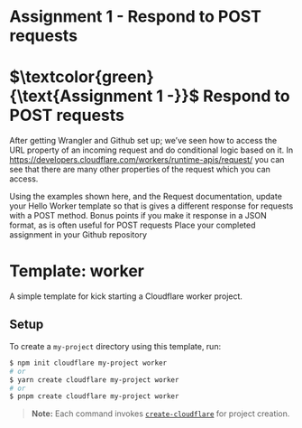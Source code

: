# Assignment 1 - Respond to POST requests
# $\textcolor{green}{\text{Assignment 1 -}}$ Respond to POST requests

After getting Wrangler and Github set up; we’ve seen how to access the URL  property of an incoming request and do conditional logic based on it.
In https://developers.cloudflare.com/workers/runtime-apis/request/ you can see that there are many other properties of the request which you can access.

Using the examples shown here, and the Request documentation, update your Hello Worker template so that is gives a different response for requests with a POST method.
Bonus points if you make it response in a JSON format, as is often useful for POST requests
Place your completed assignment in your Github repository








# Template: worker

A simple template for kick starting a Cloudflare worker project.

## Setup

To create a `my-project` directory using this template, run:

```sh
$ npm init cloudflare my-project worker
# or
$ yarn create cloudflare my-project worker
# or
$ pnpm create cloudflare my-project worker
```

> **Note:** Each command invokes [`create-cloudflare`](https://www.npmjs.com/package/create-cloudflare) for project creation.
